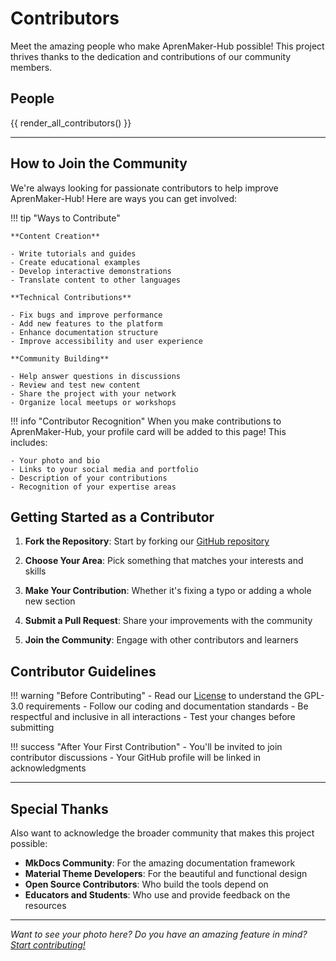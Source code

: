 # Contributors

Meet the amazing people who make AprenMaker-Hub possible! This project thrives thanks to the dedication and contributions of our community members.

## People

{{ render_all_contributors() }}

---

## How to Join the Community

We're always looking for passionate contributors to help improve AprenMaker-Hub! Here are ways you can get involved:

!!! tip "Ways to Contribute"
    
    **Content Creation**
    
    - Write tutorials and guides
    - Create educational examples
    - Develop interactive demonstrations
    - Translate content to other languages
    
    **Technical Contributions**
    
    - Fix bugs and improve performance
    - Add new features to the platform
    - Enhance documentation structure
    - Improve accessibility and user experience
    
    **Community Building**
    
    - Help answer questions in discussions
    - Review and test new content
    - Share the project with your network
    - Organize local meetups or workshops

!!! info "Contributor Recognition"
    When you make contributions to AprenMaker-Hub, your profile card will be added to this page! This includes:
    
    - Your photo and bio
    - Links to your social media and portfolio
    - Description of your contributions
    - Recognition of your expertise areas

## Getting Started as a Contributor

1. **Fork the Repository**: Start by forking our [GitHub repository](https://github.com/jmuozan/AprenMaker-Hub)

2. **Choose Your Area**: Pick something that matches your interests and skills

3. **Make Your Contribution**: Whether it's fixing a typo or adding a whole new section

4. **Submit a Pull Request**: Share your improvements with the community

5. **Join the Community**: Engage with other contributors and learners

## Contributor Guidelines

!!! warning "Before Contributing"
    - Read our [License](license_info.md) to understand the GPL-3.0 requirements
    - Follow our coding and documentation standards
    - Be respectful and inclusive in all interactions
    - Test your changes before submitting

!!! success "After Your First Contribution"
    - You'll be invited to join contributor discussions
    - Your GitHub profile will be linked in acknowledgments

---

## Special Thanks

Also want to acknowledge the broader community that makes this project possible:

- **MkDocs Community**: For the amazing documentation framework
- **Material Theme Developers**: For the beautiful and functional design
- **Open Source Contributors**: Who build the tools depend on
- **Educators and Students**: Who use and provide feedback on the resources

---

*Want to see your photo here? Do you have an amazing feature in mind? [Start contributing!](https://github.com/jmuozan/AprenMaker-Hub)*